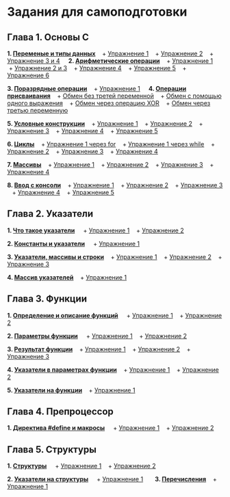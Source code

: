 # Задания для самоподготовки
## Глава 1. Основы С
 
**1. [Переменые и типы данных](https://github.com/Dima-Fes/Tix/tree/main/folder%201)**
   + [Упражнение 1](https://github.com/Dima-Fes/Tix/blob/main/folder%201/ex.1)
   + [Упражнение 2](https://github.com/Dima-Fes/Tix/blob/main/folder%201/ex.2)
   + [Упражнение 3 и 4](https://github.com/Dima-Fes/Tix/blob/main/folder%201/ex.3%20and%20ex.4)
   
**2. [Арифметические операции](https://github.com/Dima-Fes/Tix/tree/main/folder%202)**
   + [Упражнение 1](https://github.com/Dima-Fes/Tix/blob/main/folder%202/ex.1)
   + [Упражнение 2 и 3](https://github.com/Dima-Fes/Tix/blob/main/folder%202/ex.2%20and%20ex.4)
   + [Упражнение 4](https://github.com/Dima-Fes/Tix/blob/main/folder%202/ex.4)
   + [Упражнение 5](https://github.com/Dima-Fes/Tix/blob/main/folder%202/ex.5)
   + [Упражнение 6](https://github.com/Dima-Fes/Tix/blob/main/folder%202/ex.6)

**3. [Поразрядные операции](https://github.com/Dima-Fes/Tix/tree/main/folder%203)**
   + [Упражнение 1](https://github.com/Dima-Fes/Tix/blob/main/folder%203/ex.1)
   
**4. [Операции присваивания](https://github.com/Dima-Fes/Tix/tree/main/folder%204)**
   + [Обмен без третей переменной](https://github.com/Dima-Fes/Tix/blob/main/folder%204/ex.1)
   + [Обмен с помощью одного выражения](https://github.com/Dima-Fes/Tix/blob/main/folder%204/ex.2)
   + [Обмен через операцию XOR](https://github.com/Dima-Fes/Tix/blob/main/folder%204/ex.3)
   + [Обмен через третью переменную](https://github.com/Dima-Fes/Tix/blob/main/folder%204/ex.4)

**5. [Условные конструкции](https://github.com/Dima-Fes/Tix/tree/main/folder%205)**
   + [Упражнение 1](https://github.com/Dima-Fes/Tix/blob/main/folder%205/ex.1)
   + [Упражнение 2](https://github.com/Dima-Fes/Tix/blob/main/folder%205/ex.2)
   + [Упражнение 3](https://github.com/Dima-Fes/Tix/blob/main/folder%205/ex.3)
   + [Упражнение 4](https://github.com/Dima-Fes/Tix/blob/main/folder%205/ex.4)
   + [Упражнение 5](https://github.com/Dima-Fes/Tix/blob/main/folder%205/ex.5)

**6. [Циклы](https://github.com/Dima-Fes/Tix/tree/main/folder%206)**
   + [Упражнение 1 через for](https://github.com/Dima-Fes/Tix/blob/main/folder%206/ex.1.1)
   + [Упражнение 1 через while](https://github.com/Dima-Fes/Tix/blob/main/folder%206/ex.1.2)
   + [Упражнение 2](https://github.com/Dima-Fes/Tix/blob/main/folder%206/ex.2)
   + [Упражнение 3](https://github.com/Dima-Fes/Tix/blob/main/folder%206/ex.3)
   + [Упражнение 4](https://github.com/Dima-Fes/Tix/blob/main/folder%206/ex.4)

**7. [Массивы](https://github.com/Dima-Fes/Tix/tree/main/folder%207)**
   + [Упражнение 1](https://github.com/Dima-Fes/Tix/blob/main/folder%207/ex.1)
   + [Упражнение 2](https://github.com/Dima-Fes/Tix/blob/main/folder%207/ex.2)
   + [Упражнение 3](https://github.com/Dima-Fes/Tix/blob/main/folder%207/ex.3)
   + [Упражнение 4](https://github.com/Dima-Fes/Tix/blob/main/folder%207/ex.4)

**8. [Ввод с консоли](https://github.com/Dima-Fes/Tix/tree/main/folder%208)**
   + [Упражнение 1](https://github.com/Dima-Fes/Tix/blob/main/folder%208/ex.1)
   + [Упражнение 2](https://github.com/Dima-Fes/Tix/blob/main/folder%208/ex.2)
   + [Упражнение 3](https://github.com/Dima-Fes/Tix/blob/main/folder%208/ex.3)
   + [Упражнение 4](https://github.com/Dima-Fes/Tix/blob/main/folder%208/ex.4)
   + [Упражнение 5](https://github.com/Dima-Fes/Tix/blob/main/folder%208/ex.5)
   
## Глава 2. Указатели
**1. [Что такое указатели](https://github.com/Dima-Fes/Tix/tree/main/folder%209)** 
   + [Упражнение 1](https://github.com/Dima-Fes/Tix/blob/main/folder%209/ex.1)
   + [Упражнение 2](https://github.com/Dima-Fes/Tix/blob/main/folder%209/ex.2)

**2. [Константы и указатели](https://github.com/Dima-Fes/Tix/tree/main/folder%2010)** 
   + [Упражнение 1](https://github.com/Dima-Fes/Tix/blob/main/folder%2010/ex.1)

**3. [Указатели, массивы и строки](https://github.com/Dima-Fes/Tix/tree/main/folder%2011)**
   + [Упражнение 1](https://github.com/Dima-Fes/Tix/blob/main/folder%2011/ex.1)
   + [Упражнение 2](https://github.com/Dima-Fes/Tix/blob/main/folder%2011/ex.2)
   + [Упражнение 3](https://github.com/Dima-Fes/Tix/blob/main/folder%2011/ex.3)

**4. [Массив указателей](https://github.com/Dima-Fes/Tix/tree/main/folder%2012)**
   + [Упражнение 1](https://github.com/Dima-Fes/Tix/blob/main/folder%2012/ex.1)

## Глава 3. Функции
**1. [Определение и описание функций](https://github.com/Dima-Fes/Tix/tree/main/folder%2013)** 
   + [Упражнение 1](https://github.com/Dima-Fes/Tix/blob/main/folder%2013/ex.1)
   + [Упражнение 2](https://github.com/Dima-Fes/Tix/blob/main/folder%2013/ex.2)

**2. [Параметры функции](https://github.com/Dima-Fes/Tix/tree/main/folder%2014)** 
   + [Упражнение 1](https://github.com/Dima-Fes/Tix/blob/main/folder%2014/ex.1)
   + [Упражнение 2](https://github.com/Dima-Fes/Tix/blob/main/folder%2014/ex.2)

**3. [Результат функции](https://github.com/Dima-Fes/Tix/tree/main/folder%2015)**
   + [Упражнение 1](https://github.com/Dima-Fes/Tix/blob/main/folder%2015/ex.1)
   + [Упражнение 2](https://github.com/Dima-Fes/Tix/blob/main/folder%2015/ex.2)
   + [Упражнение 3](https://github.com/Dima-Fes/Tix/blob/main/folder%2015/ex.3)

**4. [Указатели в параметрах функции](https://github.com/Dima-Fes/Tix/tree/main/folder%2016)**
   + [Упражнение 1](https://github.com/Dima-Fes/Tix/blob/main/folder%2016/ex.1)
   + [Упражнение 2](https://github.com/Dima-Fes/Tix/blob/main/folder%2016/ex.2)

**5. [Указатели на функции](https://github.com/Dima-Fes/Tix/tree/main/folder%2017)**
   + [Упражнение 1](https://github.com/Dima-Fes/Tix/blob/main/folder%2017/ex.1)

## Глава 4. Препроцессор
**1. [Директива #define и макросы](https://github.com/Dima-Fes/Tix/tree/main/folder%2018)** 
   + [Упражнение 1](https://github.com/Dima-Fes/Tix/blob/main/folder%2018/ex.1)
   + [Упражнение 2](https://github.com/Dima-Fes/Tix/blob/main/folder%2018/ex.2)

## Глава 5. Структуры
**1. [Структуры](https://github.com/Dima-Fes/Tix/tree/main/folder%2019)** 
   + [Упражнение 1](https://github.com/Dima-Fes/Tix/blob/main/folder%2019/ex.1)
   + [Упражнение 2](https://github.com/Dima-Fes/Tix/blob/main/folder%2019/ex.2)

**2. [Указатели на структуры](https://github.com/Dima-Fes/Tix/tree/main/folder%2020)** 
   + [Упражнение 1](https://github.com/Dima-Fes/Tix/blob/main/folder%2020/ex.1)
     
**3. [Перечисления](https://github.com/Dima-Fes/Tix/tree/main/folder%2021)**
   + [Упражнение 1](https://github.com/Dima-Fes/Tix/blob/main/folder%2021/ex.1)
